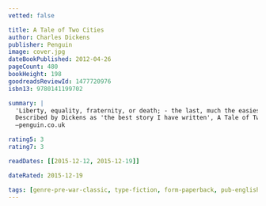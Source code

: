 ```yaml
---
vetted: false

title: A Tale of Two Cities
author: Charles Dickens
publisher: Penguin
image: cover.jpg
dateBookPublished: 2012-04-26
pageCount: 480
bookHeight: 198
goodreadsReviewId: 1477720976
isbn13: 9780141199702

summary: |
  'Liberty, equality, fraternity, or death; - the last, much the easiest to bestow, O Guillotine!'
  Described by Dickens as 'the best story I have written', A Tale of Two Cities interweaves thrilling historical drama with heartbreaking personal tragedy. It vividly depicts a revolutionary Paris running red with blood, and a London where the poor starve. In the midst of the chaos two men - an exiled French aristocrat and a dissolute English lawyer - are both redeemed and condemned by their love for the same woman, as the shadow of La Guillotine draws closer…
  —penguin.co.uk

rating5: 3
rating7: 3

readDates: [[2015-12-12, 2015-12-19]]

dateRated: 2015-12-19

tags: [genre-pre-war-classic, type-fiction, form-paperback, pub-english-library]
---
```

